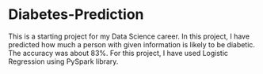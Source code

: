 # Diabetes-Prediction

This is a starting project for my Data Science career. In this project, I have predicted how much a person with given information is likely to be diabetic. The accuracy was about 83%. For this project, I have used Logistic Regression using PySpark library.
